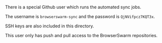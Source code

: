 There is a special Github user which runs the automated sync jobs.

The username is `browserswarm-sync` and the password is `QjNVifpcz7KQT3x`.

SSH keys are also included in this directory.

This user only has push and pull access to the BrowserSwarm repositories.
